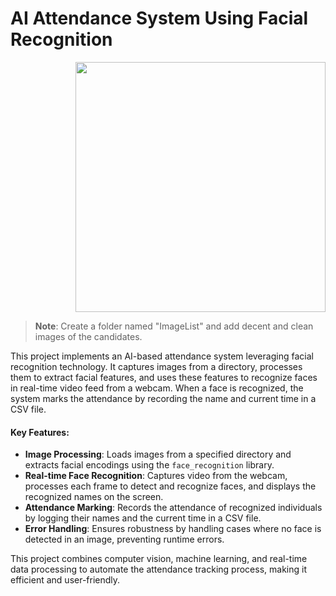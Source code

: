 # AI Attendance System Using Facial Recognition

<div style="display: flex; justify-content: flex-end;">
    <img src="https://miro.medium.com/v2/resize:fit:1400/1*DKSQVZdEa2GEv2ksxWViTg.gif" width="400" />
</div>

> **Note**: Create a folder named "ImageList" and add decent and clean images of the candidates.

This project implements an AI-based attendance system leveraging facial recognition technology. It captures images from a directory, processes them to extract facial features, and uses these features to recognize faces in real-time video feed from a webcam. When a face is recognized, the system marks the attendance by recording the name and current time in a CSV file.

#### Key Features:
- **Image Processing**: Loads images from a specified directory and extracts facial encodings using the `face_recognition` library.
- **Real-time Face Recognition**: Captures video from the webcam, processes each frame to detect and recognize faces, and displays the recognized names on the screen.
- **Attendance Marking**: Records the attendance of recognized individuals by logging their names and the current time in a CSV file.
- **Error Handling**: Ensures robustness by handling cases where no face is detected in an image, preventing runtime errors.

This project combines computer vision, machine learning, and real-time data processing to automate the attendance tracking process, making it efficient and user-friendly.



